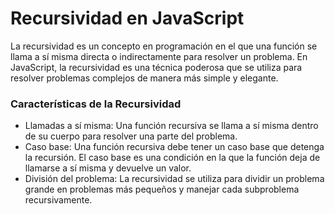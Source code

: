 # Recursividad en JavaScript

La recursividad es un concepto en programación en el que una función se llama a sí misma directa o indirectamente para resolver un problema. En JavaScript, la recursividad es una técnica poderosa que se utiliza para resolver problemas complejos de manera más simple y elegante.

### Características de la Recursividad
- Llamadas a sí misma: Una función recursiva se llama a sí misma dentro de su cuerpo para resolver una parte del problema.
- Caso base: Una función recursiva debe tener un caso base que detenga la recursión. El caso base es una condición en la que la función deja de llamarse a sí misma y devuelve un valor.
- División del problema: La recursividad se utiliza para dividir un problema grande en problemas más pequeños y manejar cada subproblema recursivamente.